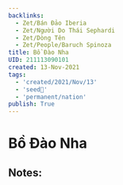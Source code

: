 ```yaml
---
backlinks:
  - Zet/Bán Đảo Iberia
  - Zet/Người Do Thái Sephardi
  - Zet/Dòng Tên
  - Zet/People/Baruch Spinoza
title: Bồ Đào Nha
UID: 211113090101
created: 13-Nov-2021
tags:
  - 'created/2021/Nov/13'
  - 'seed🥜'
  - 'permanent/nation'
publish: True
---
```

# Bồ Đào Nha

## Notes:
